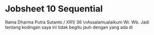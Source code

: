 # Jobsheet 10 Sequential
Rama Dharma Putra Sutanto / XR1/ 36
\nAssalamualaikum Wr. Wb.
Jadi tentang kodingan saya ini tidak begitu jauh dengan yang ada di 

